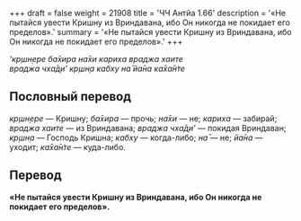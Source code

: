 +++
draft = false
weight = 21908
title = 'ЧЧ Антйа 1.66'
description = '«Не пытайся увести Кришну из Вриндавана, ибо Он никогда не покидает его пределов».'
summary = '«Не пытайся увести Кришну из Вриндавана, ибо Он никогда не покидает его пределов».'
+++

_‘кр̣шн̣ере ба̄хира на̄хи кариха враджа хаите  
враджа чха̄д̣и’ кр̣шн̣а кабху на̄ йа̄на ка̄ха̄н̇те_

## Пословный перевод

_кр̣шн̣ере_ — Кришну; _ба̄хира_ — прочь; _на̄хи_ — не; _кариха_ — забирай; _враджа_ _хаите_ — из Вриндавана; _враджа_ _чха̄д̣и’_ — покидая Вриндаван; _кр̣шн̣а_ — Господь Кришна; _кабху_ — когда-либо; _на̄_ — не; _йа̄на_ — уходит; _ка̄ха̄н̇те_ — куда-либо.

## Перевод

**«Не пытайся увести Кришну из Вриндавана, ибо Он никогда не покидает его пределов».**
